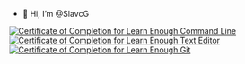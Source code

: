 - 👋 Hi, I’m @SlavcG

<!---
- 👀 I’m interested in ...
- 🌱 I’m currently learning ...
- 💞️ I’m looking to collaborate on ...
- 📫 How to reach me ...
--->

<a href="https://www.learnenough.com/certificates/cmrlj"><img src="https://www.learnenough.com/certificates/cmrlj/command-line-tutorial.svg" alt="Certificate of Completion for Learn Enough Command Line"></a><a href="https://www.learnenough.com/certificates/cmrlj"><img src="https://www.learnenough.com/certificates/cmrlj/text-editor-tutorial.svg" alt="Certificate of Completion for Learn Enough Text Editor"></a><a href="https://www.learnenough.com/certificates/cmrlj"><img src="https://www.learnenough.com/certificates/cmrlj/git-tutorial.svg" alt="Certificate of Completion for Learn Enough Git"></a>

<!---
SlavcG/SlavcG is a ✨ special ✨ repository because its `README.md` (this file) appears on your GitHub profile.
You can click the Preview link to take a look at your changes.
--->
